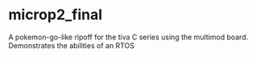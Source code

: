 # microp2_final
A pokemon-go-like ripoff for the tiva C series using the multimod board. Demonstrates the abilities of an RTOS
